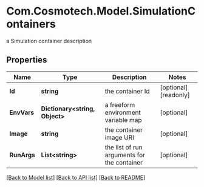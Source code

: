 # Com.Cosmotech.Model.SimulationContainers
a Simulation container description

## Properties

Name | Type | Description | Notes
------------ | ------------- | ------------- | -------------
**Id** | **string** | the container Id | [optional] [readonly] 
**EnvVars** | **Dictionary&lt;string, Object&gt;** | a freeform environment variable map | [optional] 
**Image** | **string** | the container image URI | [optional] 
**RunArgs** | **List&lt;string&gt;** | the list of run arguments for the container | [optional] 

[[Back to Model list]](../README.md#documentation-for-models) [[Back to API list]](../README.md#documentation-for-api-endpoints) [[Back to README]](../README.md)

